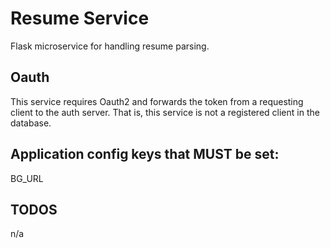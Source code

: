 # Resume Service
Flask microservice for handling resume parsing.

## Oauth
This service requires Oauth2 and forwards the token from a requesting client to the auth server. That is, this service is not a registered client in the database.

## Application config keys that MUST be set:
BG_URL

## TODOS
n/a

